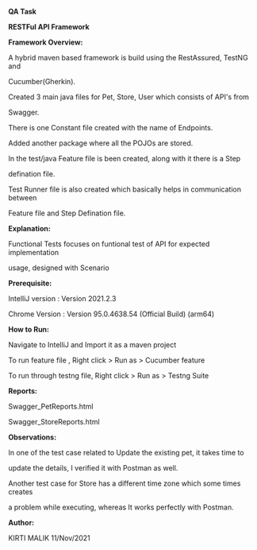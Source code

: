 ﻿

**QA Task**

**RESTFul API Framework**

**Framework Overview:**

A hybrid maven based framework is build using the RestAssured, TestNG and

Cucumber(Gherkin).

Created 3 main java files for Pet, Store, User which consists of API's from

Swagger.

There is one Constant file created with the name of Endpoints.

Added another package where all the POJOs are stored.

In the test/java Feature file is been created, along with it there is a Step

defination file.

Test Runner file is also created which basically helps in communication between

Feature file and Step Defination file.

**Explanation:**

Functional Tests focuses on funtional test of API for expected implementation

usage, designed with Scenario

**Prerequisite:**

IntelliJ version : Version 2021.2.3

Chrome Version : Version 95.0.4638.54 (Official Build) (arm64)

**How to Run:**

Navigate to IntelliJ and Import it as a maven project

To run feature file , Right click > Run as > Cucumber feature

To run through testng file, Right click > Run as > Testng Suite

**Reports:**

Swagger\_PetReports.html

Swagger\_StoreReports.html

**Observations:**

In one of the test case related to Update the existing pet, it takes time to

update the details, I verified it with Postman as well.

Another test case for Store has a different time zone which some times creates

a problem while executing, whereas It works perfectly with Postman.

**Author:**

KIRTI MALIK 11/Nov/2021


